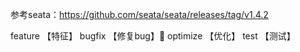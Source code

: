 参考seata：https://github.com/seata/seata/releases/tag/v1.4.2

feature 【特征】
bugfix 【修复bug】🐞
optimize 【优化】
test 【测试】